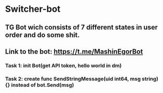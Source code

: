 # Switcher-bot
## TG Bot wich consists of 7 different states in user order and do some shit.
## Link to the bot: https://t.me/MashinEgorBot
### Task 1: init Bot(get API token, hello world in dm)


### Task 2: create func SendStringMessage(uid int64, msg string) {} instead of bot.Send(msg)

